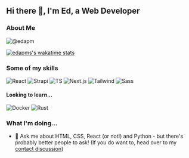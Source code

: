 ## Hi there 👋, I'm Ed, a Web Developer

### About Me

![@edapm](https://img.shields.io/badge/-Find%20me%20as%20@edapm%20on%20most%20platforms-56BCD9?style=for-the-badge)

<!-- [![GitHub Badge](https://img.shields.io/badge/-edapm-000000?style=flat&logo=GitHub&link=https://github.com/edapm)](https://github.com/edapm)
[![GitLab Badge](https://img.shields.io/badge/-edapm-4700CC?style=flat&logo=GitLab&link=https://gitlab.com/edapm)](https://gitlab.com/edapm)
[![NPM Badge](https://img.shields.io/badge/-edapm-crimson?style=flat&logo=npm&logoColor=white&link=https://npmjs.com/~edapm)](https://npmjs.com/~edapm)
[![DevTo Badge](https://img.shields.io/badge/-edapm-gray?style=flat&logo=dev.to&link=https://dev.to/edapm)](https://dev.to/edapm)
[![CodePen Badge](https://img.shields.io/badge/-edapm-navy?style=flat&logo=codepen&link=https://codepen.io/edapm)](https://codepen.io/edapm)
[![Stack Overflow Badge](https://img.shields.io/badge/-edapm-white?style=flat&logo=stackoverflow&link=https://stackoverflow.com/users/12993670)](https://stackoverflow.com/users/12993670)
[![Contact Badge](https://img.shields.io/badge/-contact-darkgreen?style=flat&logo=signal&logoColor=white&link=https://github.com/edapm/edapm/discussions)](https://github.com/edapm/edapm/discussions) -->

[![edapms's wakatime stats](https://github-readme-stats.vercel.app/api/wakatime?username=edapm&layout=compact&theme=buefy&custom_title=My%20Coding%20Stats)](https://wakatime.com/@edapm)

<!--
### My Skills (In order of which I learnt them) -->

### Some of my skills

<!-- ![Python](https://img.shields.io/badge/-python-yellow?style=flat&logo=python)
![HTML](https://img.shields.io/badge/-html-maroon?style=flat&logo=html5)
![CSS](https://img.shields.io/badge/-css-red?style=flat&logo=css3) -->
<!-- ![JS](https://img.shields.io/badge/-javascript-purple?style=flat&logo=javascript) -->
![React](https://img.shields.io/badge/-reactjs-grey?style=flat&logo=react)
![Strapi](https://img.shields.io/badge/-strapi-purple?style=flat&logo=strapi)
![TS](https://img.shields.io/badge/-typescript-darkgray?style=flat&logo=typescript)
![Next.js](https://img.shields.io/badge/-next.js-black?style=flat&logo=next.js)
![Tailwind](https://img.shields.io/badge/-tailwind-lightgreen?style=flat&logo=tailwind%20css)
![Sass](https://img.shields.io/badge/-sass-pink?style=flat&logo=sass)

<!-- #### A little... -->

<!-- ![C#](https://img.shields.io/badge/-c%20sharp-5C2D91?style=flat&logo=c%20sharp)
![Java](https://img.shields.io/badge/-java-orange?style=flat&logo=java)
![Django](https://img.shields.io/badge/-django-green?style=flat&logo=django) -->

#### Looking to learn...

![Docker](https://img.shields.io/badge/-docker-blue?style=flat&logo=docker)
![Rust](https://img.shields.io/badge/-rust-000000?style=flat&logo=rust)

### What I'm doing...

<!-- - 🔭 I am currently working on **Lunchbench**, a way to find and suggest places to picnic - it'll be open-sourced soon! -->
<!-- - 🤔 I’m looking for help with **choosing a backend/web stack for my next application** (See [here](https://github.com/edapm/edapm/blob/master/stack.md) for more info) -->
- 💬 Ask me about HTML, CSS, React (or not!) and Python - but there's probably better people to ask! (If you do want to, head over to my [contact discussion](https://github.com/edapm/edapm/discussions))
